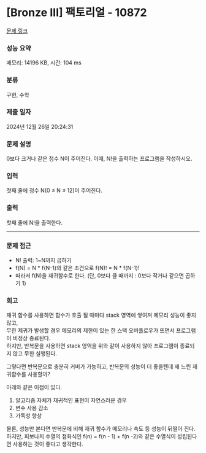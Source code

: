 # [Bronze III] 팩토리얼 - 10872 

[문제 링크](https://www.acmicpc.net/problem/10872) 

### 성능 요약

메모리: 14196 KB, 시간: 104 ms

### 분류

구현, 수학

### 제출 일자

2024년 12월 26일 20:24:31

### 문제 설명

<p>0보다 크거나 같은 정수 N이 주어진다. 이때, N!을 출력하는 프로그램을 작성하시오.</p>

### 입력 

 <p>첫째 줄에 정수 N(0 ≤ N ≤ 12)이 주어진다.</p>

### 출력 

 <p>첫째 줄에 N!을 출력한다.</p>

---

### 문제 접근
- N! 출력: 1~N까지 곱하기
- f(N) = N * f(N-1)와 같은 조건으로 f(N)! = N * f(N-1)!
- 따라서 f(N)을 재귀함수로 한다. (단, 0보다 클 때까지 : 0보다 작거나 같으면 곱하기 1)

### 회고
재귀 함수를 사용하면 함수가 호출 될 때마다 stack 영역에 쌓여져 메모리 성능이 좋지 않고,   
무한 제귀가 발생할 경우 메모리의 제한이 있는 한 스택 오버플로우가 뜨면서 프로그램이 비정상 종료된다.   
하지만, 반복문을 사용하면 stack 영역을 위와 같이 사용하지 않아 프로그램이 종료되지 않고 무한 실행된다.

그렇다면 반복문으로 충분히 커버가 가능하고, 반복문의 성능이 더 좋을텐데 왜 느린 재귀함수를 사용할까?

아래와 같은 이점이 있다.
1. 알고리즘 자체가 재귀적인 표현이 자연스러운 경우
2. 변수 사용 감소
3. 가독성 향상

물론, 성능만 본다면 반복문에 비해 재귀 함수가 메모리나 속도 등 성능이 뒤떨어 진다.   
하지만, 피보나치 수열의 점화식인 f(n) = f(n - 1) + f(n -2)와 같은 수열식이 성립된다면 사용하는 것이 좋다고 생각한다.
